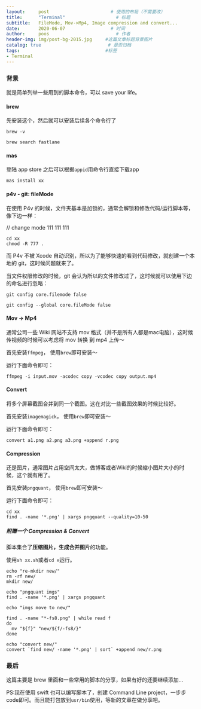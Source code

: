 ```yaml
---
layout:     post                       # 使用的布局（不需要改）
title:      "Terminal"                   # 标题
subtitle:   FileMode, Mov->Mp4, Image compression and convert...             #副标题
date:       2020-06-07                 # 时间
author:     poos                         # 作者
header-img: img/post-bg-2015.jpg     #这篇文章标题背景图片
catalog: true                         # 是否归档
tags:                                #标签
- Terminal
---
```




### 背景

就是简单列举一些用到的脚本命令，可以 save your life。


#### brew

先安装这个，然后就可以安装后续各个命令行了

```
brew -v

brew search fastlane
```


#### mas

登陆 app store 之后可以根据`appid`用命令行直接下载app

```
mas install xx
```

#### p4v - git: fileMode

在使用 P4v 的时候，文件夹基本是加锁的，通常会解锁和修改代码/运行脚本等，像下边一样：

// change mode 111 111 111
```
cd xx
chmod -R 777 .
```

而 P4v 不被 Xcode 自动识别，所以为了能够快速的看到代码修改，就创建一个本地的 git，这时候问题就来了。

当文件权限修改的时候，git 会认为所以的文件修改过了，这时候就可以使用下边的命名进行忽略：

```
git config core.filemode false

git config --global core.fileMode false  
```

#### Mov -> Mp4

通常公司一些 Wiki 网站不支持 mov 格式（并不是所有人都是mac电脑），这时候传视频的时候可以考虑将 mov 转换 到 mp4 上传～

首先安装`ffmpeg`， 使用`brew`即可安装～

运行下面命令即可：
```
ffmpeg -i input.mov -acodec copy -vcodec copy output.mp4
```

#### Convert

将多个屏幕截图合并到同一个截图。这在对比一些截图效果的时候比较好。

首先安装`imagemagick`， 使用`brew`即可安装～

运行下面命令即可：
```
convert a1.png a2.png a3.png +append r.png
```

#### Compression

还是图片，通常图片占用空间太大，做博客或者Wiki的时候缩小图片大小的时候，这个就有用了。

首先安装`pngquant`， 使用`brew`即可安装～

运行下面命令即可：
```
cd xx
find . -name '*.png' | xargs pngquant --quality=10-50
```

##### 附赠一个 Compression & Convert

脚本集合了**压缩图片，生成合并图片**的功能。

使用`sh xx.sh`或者`cd x`运行。

```
echo "re-mkdir new/"
rm -rf new/
mkdir new/

echo "pngquant imgs"
find . -name '*.png' | xargs pngquant

echo "imgs move to new/"

find . -name "*-fs8.png" | while read f
do
  mv "${f}" "new/${f/-fs8/}"
done

echo "convert new/"
convert `find new/ -name '*.png' | sort` +append new/r.png

```

### 最后

这篇主要是 brew 里面和一些常用的脚本的分享，如果有好的还要继续添加...

PS:现在使用 swift 也可以编写脚本了，创建 Command Line project，一步步code即可。而且能打包放到`usr/bin`使用，等新的文章在做分享吧。
